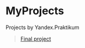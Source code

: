 # MyProjects
Projects by Yandex.Praktikum  
> [Final project](https://github.com/Jeniua/MyProjects/tree/main/final_project)
